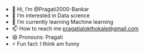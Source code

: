 - 👋 Hi, I’m @Pragati2000-Bankar
- 👀 I’m interested in Data science 
- 🌱 I’m currently learning Machine learning
- 📫 How to reach me pragatialokthokale@gmail.com
- 😄 Pronouns: Pragati
- ⚡ Fun fact: I think am funny

<!---
Pragati2000-Bankar/Pragati2000-Bankar is a ✨ special ✨ repository because its `README.md` (this file) appears on your GitHub profile.
You can click the Preview link to take a look at your changes.
--->
